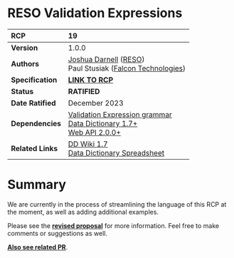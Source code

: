 # RESO Validation Expressions

| **RCP** | 19 |
| :--- | :--- |
| **Version** | 1.0.0 |
| **Authors** | [Joshua Darnell](https://github.com/darnjo) ([RESO](mailto:josh@reso.org))<br />Paul Stusiak ([Falcon Technologies](mailto:pstusiak@falcontechnologies.com)) |
| **Specification** | [**LINK TO RCP**](./web-api-validation-expression.md) |
| **Status** | **RATIFIED** |
| **Date Ratified** | December 2023 |
| **Dependencies** | [Validation Expression grammar](https://github.com/darnjo/rcp019) <br /> [Data Dictionary 1.7+](./data-dictionary.md)<br />[Web API 2.0.0+](./web-api-core.md)<br /> |
| **Related Links** | [DD Wiki 1.7](https://ddwiki.reso.org/display/DDW17/RESO+Data+Dictionary+1.7)<br />[Data Dictionary Spreadsheet](https://docs.google.com/spreadsheets/d/1_59Iqr7AQ51rEFa7p0ND-YhJjEru8gY-D_HM1yy5c6w/edit?usp=sharing)<br /> |


# Summary
We are currently in the process of streamlining the language of this RCP at the moment, as well as adding additional examples.

Please see the [**revised proposal**](https://github.com/RESOStandards/transport/blob/4ff4cbc67cf39fe321956f7437ced718de766341/web-api-validation-expression.md) for more information. Feel free to make comments or suggestions as well.

[**Also see related PR**](https://github.com/RESOStandards/transport/pull/115).
